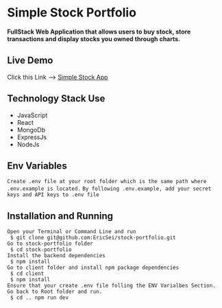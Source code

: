 # Simple Stock Portfolio

**FullStack Web Application that allows users to buy stock, store transactions and display stocks you owned through charts.**

## Live Demo

Click this Link --> [Simple Stock App](https://simple-stock-portfolio.herokuapp.com/)

## Technology Stack Use

- JavaScript
- React
- MongoDb
- ExpressJs
- NodeJs

## Env Variables

`Create .env file at your root folder which is the same path where .env.example is located.`
`By following .env.example, add your secret keys and API keys to .env file`

## Installation and Running

```
Open your Terminal or Command Line and run
 $ git clone git@github.com:EricSei/stock-portfolio.git
Go to stock-portfolio folder
 $ cd stock-portfolio
Install the backend dependencies
 $ npm install
Go to client folder and install npm package dependencies
 $ cd client
 $ npm install
Ensure that your create .env file folling the ENV Varialbes Section.
Go back to Root folder and run.
 $ cd .. npm run dev
```
